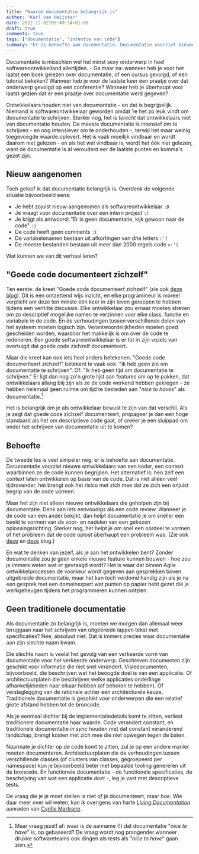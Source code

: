 ```yaml
---
title: "Waarom documentatie belangrijk is"
author: "Karl van Heijster"
date: 2022-12-02T09:49:14+01:00
draft: true
comments: true
tags: ["documentatie", "intentie van code"]
summary: "Er is behoefte aan documentatie. Documentatie voorziet nieuwe ontwikkelaars van een kader, een context waarbinnen ze de code kunnen begrijpen. Het alternatief is: hen zelf een context laten ontwikkelen op basis van de code. Dat is niet alleen veel tijdrovender, het brengt ook het risico met zich mee dat ze zich een onjuist begrip van de code vormen."
---
```


Documentatie is misschien wel het minst sexy onderwerp in heel softwareontwikkelland allertijden. - Ga maar na: wanneer heb je voor het laatst een boek gelezen over documentatie, of een cursus gevolgd, of een tutorial bekeken? Wanneer heb je voor de laatste keer een praatje over dat onderwerp gevolgd op een conferentie? Wanneer heb je überhaupt voor laatst gezien dat er een praatje over documentatie werd gegeven?


Ontwikkelaars houden niet van documentatie - en dat is begrijpelijk. Niemand is softwareontwikkelaar geworden omdat 'ie het zo leuk vindt om documentatie te schrijven. Sterker nog, het is *terecht* dat ontwikkelaars niet van documentatie houden. De meeste documentatie is intensief om te schrijven - en nog intensiever om te onderhouden -, terwijl het maar weinig toegevoegde waarde oplevert. Het is vaak moeilijk vindbaar en wordt daarom niet gelezen - en als het wel vindbaar is, wordt het óók niet gelezen, want de documentatie is al verouderd eer de laatste punten en komma's gezet zijn.


## Nieuw aangenomen


Toch geloof ik dat documentatie belangrijk is. Overdenk de volgende situatie bijvoorbeeld eens:


- Je hebt zojuist nieuw aangenomen als softwareontwikkelaar `:D`
- Je vraagt voor documentatie over een intern project `:)`
- Je krijgt als antwoord: "Er is geen documentatie, kijk gewoon naar de code" `:|`
- De code heeft geen comments `:(`
- De variabelenamen bestaan uit afkortingen van drie letters `:'(`
- De meeste bestanden bestaan uit meer dan 2000 regels code `>:'(`


Wat kunnen we van dit verhaal leren?


## "Goede code documenteert zichzelf"


Ten eerste: de kreet "Goede code documenteert zichzelf" (zie ook [deze blog](/blog/21/12/goede-code-documenteert-zichzelf-niet/)). Dit is een ontzettend wijs inzicht, en elke programmeur is moreel verplicht om deze ten minste één keer in zijn leven geroepen te hebben tijdens een verhitte discussie. Elke ontwikkelaar zou ernaar moeten streven om zo descriptief mogelijke namen te verzinnen voor elke class, functie en variabele in de code. En de verhoudingen tussen verschillende delen van het systeem moeten logisch zijn. Verantwoordelijkheden moeten goed gescheiden worden, waardoor het makkelijk is om over de code te redeneren. Een goede softwareontwikkelaar is er tot in zijn vezels van overtuigd dat goede code zichzelf documenteert. 


Maar die kreet kan ook iets heel anders betekenen. "Goede code documenteert zichzelf" betekent te vaak ook: "Ik heb geen zin om documentatie te schrijven". Of: "Ik heb geen tijd om documentatie te schrijven." Er ligt dan nog zo'n grote lijst aan features om op te pakken, dat ontwikkelaars allang blij zijn als ze de code werkend hebben gekregen - ze hebben helemaal geen ruimte om tijd te besteden aan "*nice to haves*" als documentatie.[^1]


Het is belangrijk om je als ontwikkelaar bewust te zijn van dat verschil. Als je zegt dat goede code zichzelf documenteert, propageer je dan een hoge standaard als het om descriptieve code gaat, of creëer je een sluippad om onder het schrijven van documentatie uit te komen?


## Behoefte


De tweede les is veel simpeler nog: er is behoefte aan documentatie. Documentatie voorziet nieuwe ontwikkelaars van een kader, een context waarbinnen ze de code kunnen begrijpen. Het alternatief is: hen zelf een context laten ontwikkelen op basis van de code. Dat is niet alleen veel tijdrovender, het brengt ook het risico met zich mee dat ze zich een onjuist begrip van de code vormen.


Maar het zijn niet alleen nieuwe ontwikkelaars die geholpen zijn bij documentatie. Denk aan iets eenvoudigs als een code review. Wanneer je de code van een ander bekijkt, dan helpt documentatie je om sneller een beeld te vormen van de voor- en nadelen van een gekozen oplossingsrichting. Sterker nog, het helpt je om snel een oordeel te vormen of het probleem dat de code oplost überhaupt een probleem was. (Zie ook [deze](/blog/22/09/test-driven-code-reviews/) en [deze](/blog/22/10/pull-requests-als-documentatie/) blog.)


En wat te denken van jezelf, als je aan het ontwikkelen bent? Zonder documentatie zou je geen enkele nieuwe feature kunnen bouwen - hoe zou je immers weten wat er gevraagd wordt? Het is waar dat binnen Agile ontwikkelprocessen de voorkeur wordt gegeven aan gesprekken boven uitgebreide documentatie, maar het kan toch verdomd handig zijn als je na een gesprek met een domeinexpert wat punten op papier hebt gezet die je werkgeheugen tijdens het programmeren kunnen ontzien. 


## Geen traditionele documentatie


Als documentatie zo belangrijk is, moeten we morgen dan allemaal weer teruggaan naar het schrijven van uitgebreide lappen tekst met specificaties? Nee, absoluut niet. Dat is immers precies waar documentatie aan zijn slechte naam kwam.


Die slechte naam is veelal het gevolg van een verkeerde vorm van documentatie voor het verkeerde onderwerp. Geschreven documenten zijn geschikt voor informatie die niet snel verandert. Visiedocumenten, bijvoorbeeld, die beschrijven wat het beoogde doel is van een applicatie. Of architectuurplaten die beschrijven welke applicaties onderlinge afhankelijkheden naar elkaar hebben (of behoren te hebben). Of verslaglegging van de rationale achter een architecturele keuze. Traditionele documentatie is geschikt voor onderwerpen die een relatief grote afstand hebben tot de broncode.


Als je eenmaal dichter bij de implementatiedetails komt te zitten, verliest traditionele documentatie haar waarde. Code verandert constant, en traditionele documentatie *in sync* houden met dat constant veranderend landschap, brengt kosten met zich mee die niet opwegen tegen de baten. 


Naarmate je dichter op de code komt te zitten, zul je op een andere manier moeten documenteren. Architectuurplaten die de verhoudingen tussen verschillende classes (of clusters van classes, gegroepeerd per namespace) kun je bijvoorbeeld beter met bepaalde tooling genereren uit de broncode. En functionele documentatie - de functionele specificaties, de beschrijving van wat een applicatie *doet* -, leg je vast met descriptieve tests.


De vraag die je je moet stellen is niet *of* je documenteert, maar *hoe*. Wie daar meer over wil weten, kan ik overigens van harte [*Living Documentation*](https://www.oreilly.com/library/view/living-documentation-continuous/9780134689418/) aanraden van [Cyrille Martraire](http://cyrille.martraire.com/).


[^1]: Maar vraag jezelf af: waar is de aanname (!) dat documentatie "nice *to have*" is, op gebaseerd? De vraag wordt nog prangender wanneer drukke softwareteams ook dingen als tests als "*nice to have*" gaan zien.
